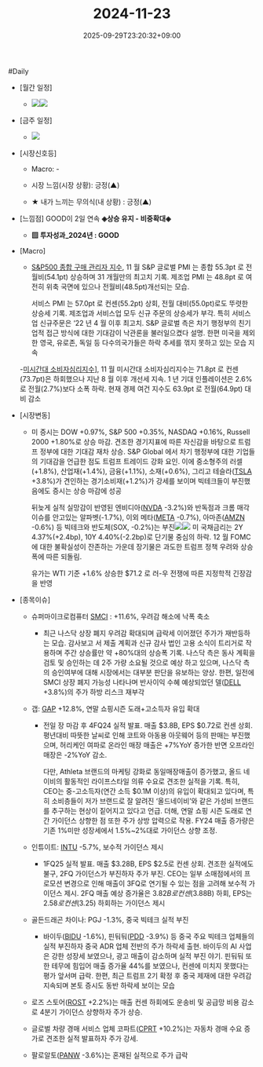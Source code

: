 ﻿---
title: "2024-11-23"
date: 2025-09-29T23:20:32+09:00
lastmod: 2025-10-02T20:04:17+09:00
type: docs
sidebar:
  open: true
weight: 17
---
<div style="display:none">
  <meta property="article:published_time" content="2025-09-29T14:20:32Z" />
  <meta property="article:modified_time" content="2025-10-02T11:04:17Z" />
</div>
#Daily 

- [월간 일정]
	- ![](Pasted%20image%2020241116135830.png)![](Pasted%20image%2020241025140455.png)

- [금주 일정]
	- ![](Pasted%20image%2020241116135806.png)

- [시장신호등]
	- Macro: -
	  
	- 시장 느낌(시장 상황): 긍정(▲)
	  
	- ★ 내가 느끼는 무의식(내 상황) : 긍정(▲)

- [느낌점] GOOD이 2일 연속 **◈상승 유지 - 비중확대◈** 
	- **▨ 투자성과_2024년 : GOOD**

- [Macro]
	- [S&P500 종합 구매 관리자 지수](/industry-study/sp500-종합-구매-관리자-지수/), 11 월 S&P 글로벌 PMI 는 종합 55.3pt 로 전월비(54.1pt) 상승하며 31 개월만의 최고치 기록. 제조업 PMI 는 48.8pt 로 여전히 위축 국면에 있으나 전월비(48.5pt)개선되는 모습. 
	  
	  서비스 PMI 는 57.0pt 로 컨센(55.2pt) 상회, 전월 대비(55.0pt)로도 뚜렷한 상승세 기록. 제조업과 서비스업 모두 신규 주문의 상승세가 부각. 특히 서비스업 신규주문은 ‘22 년 4 월 이후 최고치. S&P 글로벌 측은 차기 행정부의 친기업적 접근 방식에 대한 기대감이 낙관론을 불러일으켰다 설명. 한편 미국을 제외한 영국, 유로존, 독일 등 다수의국가들은 하락 추세를 꺾지 못하고 있는 모습 지속
	  
	-[미시간대 소비자심리지수](/industry-study/미시간대-소비자심리지수/)], 11 월 미시간대 소비자심리지수는 71.8pt 로 컨센(73.7pt)은 하회했으나 지난 8 월 이후 개선세 지속. 1 년 기대 인플레이션은 2.6%로 전월(2.7%)보다 소폭 하락. 현재 경제 여건 지수도 63.9pt 로 전월(64.9pt) 대비 감소

- [시장변동]
	- 미 증시는 DOW +0.97%, S&P 500 +0.35%, NASDAQ +0.16%, Russell 2000 +1.80%로 상승 마감. 견조한 경기지표에 따른 자신감을 바탕으로 트럼프 정부에 대한 기대감 재차 상승. S&P Global 에서 차기 행정부에 대한 기업들의 기대감을 언급한 점도 트럼프 트레이드 강화 요인. 이에 중소형주의 러셀(+1.8%), 산업재(+1.4%), 금융(+1.1%), 소재(+0.6%), 그리고 테슬라([TSLA](/company-analysis/tsla/) +3.8%)가 견인하는 경기소비재(+1.2%)가 강세를 보이며 빅테크들이 부진했음에도 증시는 상승 마감에 성공
	  
	  뒤늦게 실적 실망감이 반영된 엔비디아([NVDA](/company-analysis/nvda/) -3.2%)와 반독점과 크롬 매각 이슈를 안고있는 알파벳(-1.7%), 이외 메타([META](/company-analysis/meta/) -0.7%), 아마존([AMZN](/company-analysis/amzn/) -0.6%) 등 빅테크와 반도체(SOX, -0.2%)는 부진![](Pasted%20image%2020241126140539.png)![](Pasted%20image%2020241126140508.png)
	  미 국채금리는 2Y 4.37%(+2.4bp), 10Y 4.40%(-2.2bp)로 단기물 중심의 하락. 12 월 FOMC 에 대한 불확실성이 잔존하는 가운데 장기물은 과도한 트럼프 정책 우려와 상승폭에 따른 되돌림. 
	  
	  유가는 WTI 기준 +1.6% 상승한 $71.2 로 러-우 전쟁에 따른 지정학적 긴장감을 반영

- [종목이슈]
	- 슈퍼마이크로컴퓨터 [SMCI](/company-analysis/smci/) : +11.6%, 우려감 해소에 낙폭 축소
		- 최근 나스닥 상장 폐지 우려감 확대되며 급락세 이어졌던 주가가 재반등하는 모습. 감사보고 서 제출 계획과 신규 감사 법인 고용 소식이 트리거로 작용하며 주간 상승률만 약 +80%대의 상승폭 기록. 나스닥 측은 동사 계획을 검토 및 승인하는 데 2주 가량 소요될 것으로 예상 하고 있으며, 나스닥 측의 승인여부에 대해 시장에서는 대부분 판단을 유보하는 양상. 한편, 일전에 SMCI 상장 폐지 가능성 나타나며 반사이익 수혜 예상되었던 델([DELL](/company-analysis/dell/) +3.8%)의 주가 하방 리스크 재부각
		  
	- 갭: [GAP](/company-analysis/gap/) +12.8%, 연말 쇼핑시즌 도래+고소득자 유입 확대
		- 전일 장 마감 후 4FQ24 실적 발표. 매출 $3.8B, EPS $0.72로 컨센 상회. 평년대비 따뜻한 날씨로 인해 코트와 아동용 아웃웨어 등의 판매는 부진했으며, 허리케인 여파로 온라인 매장 매출은 +7%YoY 증가한 반면 오프라인 매장은 -2%YoY 감소. 
		  
		  다만, Athleta 브랜드의 마케팅 강화로 동일매장매출이 증가했고, 올드 네이비의 활동적인 라이프스타일 의류 수요로 견조한 실적을 기록. 특히, CEO는 중-고소득자(연간 소득 $0.1M 이상)의 유입이 확대되고 있다며, 특히 소비층들이 저가 브랜드로 잘 알려진 ‘올드네이비’와 같은 가성비 브랜드를 추구하는 현상이 짙어지고 있다고 언급. 더해, 연말 쇼핑 시즌 도래로 연간 가이던스 상향한 점 또한 주가 상방 압력으로 작용. FY24 매출 증가량은 기존 1%미만 성장세에서 1.5%~2%대로 가이던스 상향 조정.
		  
	- 인튜이트: [INTU](/company-analysis/intu/) -5.7%, 보수적 가이던스 제시
		- 1FQ25 실적 발표. 매출 $3.28B, EPS $2.5로 컨센 상회. 견조한 실적에도 불구, 2FQ 가이던스가 부진하자 주가 부진. CEO는 일부 소매점에서의 프로모션 변경으로 인해 매출이 3FQ로 연기될 수 있는 점을 고려해 보수적 가이던스 제시. 2FQ 매출 예상 증가율은 $3.82B로 컨센($3.88B) 하회, EPS는 $2.58로 컨센($3.25) 하회하는 가이던스 제시
		  
	- 골든드래곤 차이나: PGJ -1.3%, 중국 빅테크 실적 부진
		- 바이두([BIDU](/company-analysis/bidu/) -1.6%), 핀둬둬([PDD](/company-analysis/pdd/) -3.9%) 등 중국 주요 빅테크 업체들의 실적 부진하자 중국 ADR 업체 전반의 주가 하락세 출현. 바이두의 AI 사업은 강한 성장세 보였으나, 광고 매출이 감소하며 실적 부진 야기. 핀둬둬 또한 테무에 힘입어 매출 증가율 44%를 보였으나, 컨센에 미치지 못했다는 평가 앞서며 급락. 한편, 최근 트럼프 2기 확정 후 중국 제재에 대한 우려감 지속되며 본토 증시도 동반 하락세 보이는 모습
		  
	- 로즈 스토어([ROST](/company-analysis/rost/) +2.2%)는 매출 컨센 하회에도 운송비 및 공급망 비용 감소로 4분기 가이던스 상향하자 주가 상승.
	  
	- 글로벌 차량 경매 서비스 업체 코파트([CPRT](/company-analysis/cprt/) +10.2%)는 자동차 경매 수요 증가로 견조한 실적 발표하자 주가 강세.
	  
	- 팔로알토([PANW](/company-analysis/panw/) -3.6%)는 혼재된 실적으로 주가 급락
